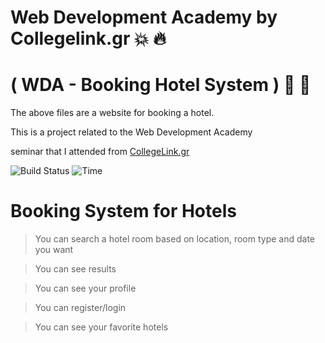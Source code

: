 # Web Development Academy by Collegelink.gr :boom: :fire:
# ( WDA - Booking Hotel System )  :running: :thought_balloon:

The above files are a website for booking a hotel.

This is a project related to the Web Development Academy 

seminar that I attended from [CollegeLink.gr](https://www.collegelink.gr)

![Build Status](https://img.shields.io/badge/Build%20Status-I%20NEED%20TIME-green)
![Time](https://img.shields.io/badge/Time%20got-!sure-important)

# Booking System for Hotels

>  You can search a hotel room based on location, room type and date you want

>  You can see results

>  You can see your profile

>  You can register/login 

>  You can see your favorite hotels
